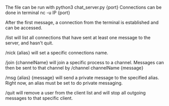 
The file can be run with python3 chat\_server.py {port}
Connections can be done in terminal nc -u IP {port}

After the first message, a connection from the terminal is established and can be accessed. 

/list will list all connections that have sent at least one message to the server, and hasn't quit. 

/nick {alias} will set a specific connections name. 

/join {channelName} will join a specific process to a channel. Messages can then be sent to that channel by /channel channelName {message}

/msg {alias} {message} will send a private message to the specified alias. Right now, an alias must be set to do private messaging. 

/quit will remove a user from the client list and will stop all outgoing messages to that specific client. 
